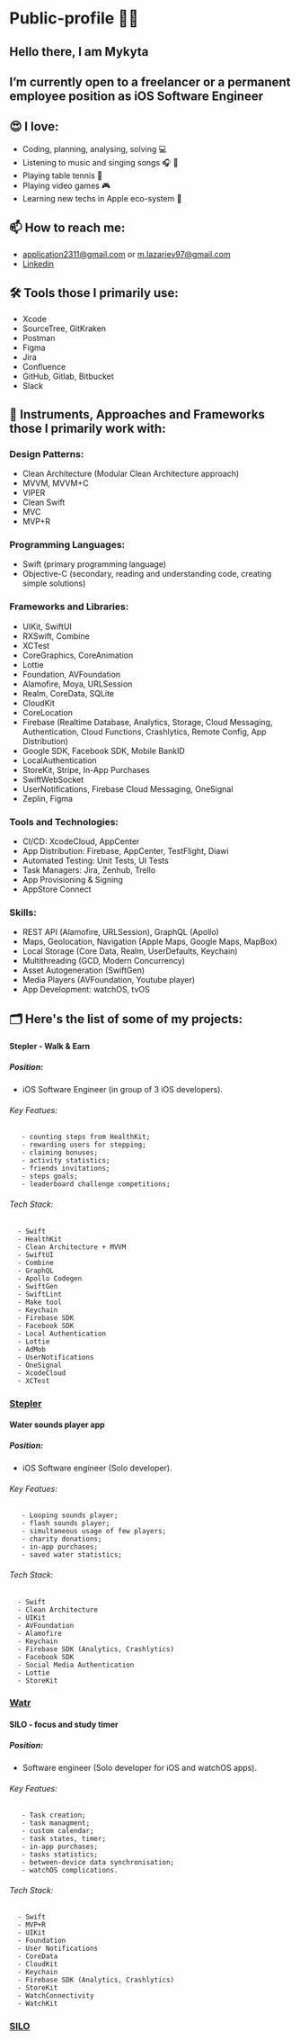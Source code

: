# Public-profile 👨‍💻

## Hello there, I am Mykyta

## I’m currently open to a freelancer or a permanent employee position as **iOS Software Engineer**

## 😍 I love:

  - Coding, planning, analysing, solving 💻
  - Listening to music and singing songs 🎧 🎤
  - Playing table tennis 🏓
  - Playing video games 🎮
  - Learning new techs in Apple eco-system 🍏

## 📫 How to reach me: 

  - application2311@gmail.com or m.lazariev97@gmail.com
  - [Linkedin](https://www.linkedin.com/in/mykyta-lazariev-2bb497162)

## 🛠 Tools those I primarily use:

  - Xcode
  - SourceTree, GitKraken
  - Postman
  - Figma
  - Jira
  - Confluence
  - GitHub, Gitlab, Bitbucket
  - Slack

## 🧰 Instruments, Approaches and Frameworks those I primarily work with:

### **Design Patterns:**
- Clean Architecture (Modular Clean Architecture approach)
- MVVM, MVVM+C
- VIPER
- Clean Swift
- MVC
- MVP+R

### **Programming Languages:**
- Swift (primary programming language)
- Objective-C (secondary, reading and understanding code, creating simple solutions)

### **Frameworks and Libraries:**
- UIKit, SwiftUI
- RXSwift, Combine
- XCTest
- CoreGraphics, CoreAnimation
- Lottie
- Foundation, AVFoundation
- Alamofire, Moya, URLSession
- Realm, CoreData, SQLite
- CloudKit
- CoreLocation
- Firebase (Realtime Database, Analytics, Storage, Cloud Messaging, Authentication, Cloud Functions, Crashlytics, Remote Config, App Distribution)
- Google SDK, Facebook SDK, Mobile BankID
- LocalAuthentication
- StoreKit, Stripe, In-App Purchases
- SwiftWebSocket
- UserNotifications, Firebase Cloud Messaging, OneSignal
- Zeplin, Figma

### **Tools and Technologies:**
- CI/CD: XcodeCloud, AppCenter
- App Distribution: Firebase, AppCenter, TestFlight, Diawi
- Automated Testing: Unit Tests, UI Tests
- Task Managers: Jira, Zenhub, Trello
- App Provisioning & Signing
- AppStore Connect

### **Skills:**
- REST API (Alamofire, URLSession), GraphQL (Apollo)
- Maps, Geolocation, Navigation (Apple Maps, Google Maps, MapBox)
- Local Storage (Core Data, Realm, UserDefaults, Keychain)
- Multithreading (GCD, Modern Concurrency)
- Asset Autogeneration (SwiftGen)
- Media Players (AVFoundation, Youtube player)
- App Development: watchOS, tvOS


## 🗂 Here's the list of some of my projects:

#### Stepler - Walk & Earn 

##### Position:

  - iOS Software Engineer (in group of 3 iOS developers).

###### Key Featues:

       - counting steps from HealthKit;
       - rewarding users for stepping;
       - claiming bonuses; 
       - activity statistics;
       - friends invitations;
       - steps goals;
       - leaderboard challenge competitions;
       
###### Tech Stack:

      - Swift
      - HealthKit
      - Clean Architecture + MVVM
      - SwiftUI
      - Combine
      - GraphQL
      - Apollo Codegen
      - SwiftGen
      - SwiftLint
      - Make tool
      - Keychain
      - Firebase SDK
      - Facebook SDK
      - Local Authentication
      - Lottie
      - AdMob
      - UserNotifications
      - OneSignal
      - XcodeCloud
      - XCTest



### [Stepler](https://apps.apple.com/no/app/stepler-walk-earn/id1451006880)


#### Water sounds player app

##### Position:

  - iOS Software engineer (Solo developer).

###### Key Featues:

       - Looping sounds player;
       - flash sounds player;
       - simultaneous usage of few players; 
       - charity donations;
       - in-app purchases;
       - saved water statistics;
       
###### Tech Stack:

      - Swift
      - Clean Architecture
      - UIKit
      - AVFoundation
      - Alamofire 
      - Keychain
      - Firebase SDK (Analytics, Crashlytics)
      - Facebook SDK
      - Social Media Authentication
      - Lottie
      - StoreKit



### [Watr](https://apps.apple.com/us/app/watr-app/id1552931175)

#### SILO - focus and study timer

##### Position:

  - Software engineer (Solo developer for iOS and watchOS apps).

###### Key Featues:

       - Task creation;
       - task managment;
       - custom calendar; 
       - task states, timer;
       - in-app purchases;
       - tasks statistics;
       - between-device data synchronisation;
       - watchOS complications.
       
###### Tech Stack:

      - Swift
      - MVP+R
      - UIKit
      - Foundation
      - User Notifications
      - CoreData 
      - CloudKit
      - Keychain
      - Firebase SDK (Analytics, Crashlytics)
      - StoreKit
      - WatchConnectivity
      - WatchKit
      



### [SILO](https://apps.apple.com/us/app/silo-focus-and-study-timer/id1086491369)




